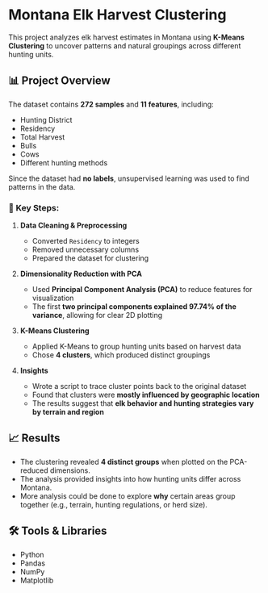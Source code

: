 # Montana Elk Harvest Clustering

This project analyzes elk harvest estimates in Montana using **K-Means Clustering** to uncover patterns and natural groupings across different hunting units.

## 📊 Project Overview
The dataset contains **272 samples** and **11 features**, including:
- Hunting District
- Residency
- Total Harvest
- Bulls
- Cows
- Different hunting methods

Since the dataset had **no labels**, unsupervised learning was used to find patterns in the data.  

### 🔑 Key Steps:
1. **Data Cleaning & Preprocessing**  
   - Converted `Residency` to integers  
   - Removed unnecessary columns  
   - Prepared the dataset for clustering  

2. **Dimensionality Reduction with PCA**  
   - Used **Principal Component Analysis (PCA)** to reduce features for visualization  
   - The first **two principal components explained 97.74% of the variance**, allowing for clear 2D plotting  

3. **K-Means Clustering**  
   - Applied K-Means to group hunting units based on harvest data  
   - Chose **4 clusters**, which produced distinct groupings  

4. **Insights**  
   - Wrote a script to trace cluster points back to the original dataset  
   - Found that clusters were **mostly influenced by geographic location**  
   - The results suggest that **elk behavior and hunting strategies vary by terrain and region**

## 📈 Results
- The clustering revealed **4 distinct groups** when plotted on the PCA-reduced dimensions.  
- The analysis provided insights into how hunting units differ across Montana.  
- More analysis could be done to explore **why** certain areas group together (e.g., terrain, hunting regulations, or herd size).

## 🛠 Tools & Libraries
- Python  
- Pandas  
- NumPy  
- Matplotlib
